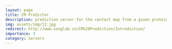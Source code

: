 ```yaml
---
layout: page
title: CM Predictor
description: prediction server for the contact map from a given protein sequence
img: assets/img/12.jpg
redirect: http://www.songlab.cn/CM%20Prediction/Introduction/
importance: 3
category: Servers
---
```


